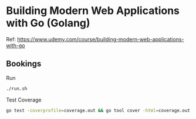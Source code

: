 # Building Modern Web Applications with Go (Golang)

Ref: https://www.udemy.com/course/building-modern-web-applications-with-go

## Bookings

Run

```sh
./run.sh
```

Test Coverage
```sh
go test -coverprofile=coverage.out && go tool cover -html=coverage.out
```
